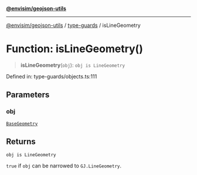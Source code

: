 [**@envisim/geojson-utils**](../../README.md)

---

[@envisim/geojson-utils]() / [type-guards](../README.md) / isLineGeometry

# Function: isLineGeometry()

> **isLineGeometry**(`obj`): `obj is LineGeometry`

Defined in: type-guards/objects.ts:111

## Parameters

### obj

[`BaseGeometry`](../../geojson/type-aliases/BaseGeometry.md)

## Returns

`obj is LineGeometry`

`true` if `obj` can be narrowed to `GJ.LineGeometry`.
